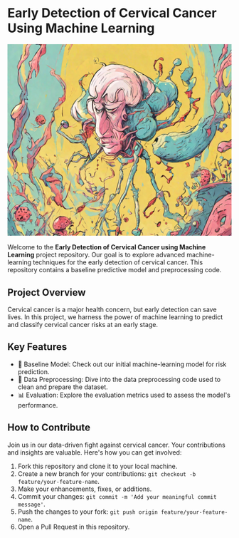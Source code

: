 # Early Detection of Cervical Cancer Using Machine Learning

![Cervical Cancer](cervical_cancer_image.jpg)

Welcome to the **Early Detection of Cervical Cancer using Machine Learning** project repository. Our goal is to explore advanced machine-learning techniques for the early detection of cervical cancer. This repository contains a baseline predictive model and preprocessing code.

## Project Overview

Cervical cancer is a major health concern, but early detection can save lives. In this project, we harness the power of machine learning to predict and classify cervical cancer risks at an early stage.

## Key Features

- 🤖 Baseline Model: Check out our initial machine-learning model for risk prediction.
- 🧹 Data Preprocessing: Dive into the data preprocessing code used to clean and prepare the dataset.
- 📊 Evaluation: Explore the evaluation metrics used to assess the model's performance.

## How to Contribute

Join us in our data-driven fight against cervical cancer. Your contributions and insights are valuable. Here's how you can get involved:

1. Fork this repository and clone it to your local machine.
2. Create a new branch for your contributions: `git checkout -b feature/your-feature-name`.
3. Make your enhancements, fixes, or additions.
4. Commit your changes: `git commit -m 'Add your meaningful commit message'`.
5. Push the changes to your fork: `git push origin feature/your-feature-name`.
6. Open a Pull Request in this repository.

